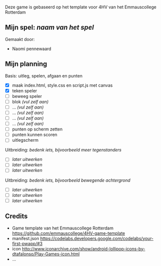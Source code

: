 Deze game is gebaseerd op het template voor 4HV van het Emmauscollege Rotterdam

## Mijn spel: *naam van het spel*
Gemaakt door:
- Naomi pennewaard

## Mijn planning

Basis: uitleg, spelen, afgaan en punten
- [x] maak index.html, style.css en script.js met canvas
- [X] teken speler
- [ ] beweeg speler
- [ ] blok *(vul zelf aan)*
- [ ] ... *(vul zelf aan)*
- [ ] ... *(vul zelf aan)*
- [ ] ... *(vul zelf aan)*
- [ ] ... *(vul zelf aan)*
- [ ] punten op scherm zetten
- [ ] punten kunnen scoren
- [ ] uitlegscherm

Uitbreiding: *bedenk iets, bijvoorbeeld meer tegenstanders*
- [ ] *later uitwerken*
- [ ] *later uitwerken*
- [ ] *later uitwerken*

Uitbreiding: *bedenk iets, bijvoorbeeld bewegende achtergrond*
- [ ] *later uitwerken*
- [ ] *later uitwerken*
- [ ] *later uitwerken*

## Credits
- Game template van het Emmauscollege Rotterdam https://github.com/emmauscollege/4HV-game-template
- manifest.json https://codelabs.developers.google.com/codelabs/your-first-pwapp/#3
- icon http://www.iconarchive.com/show/android-lollipop-icons-by-dtafalonso/Play-Games-icon.html
- ...

